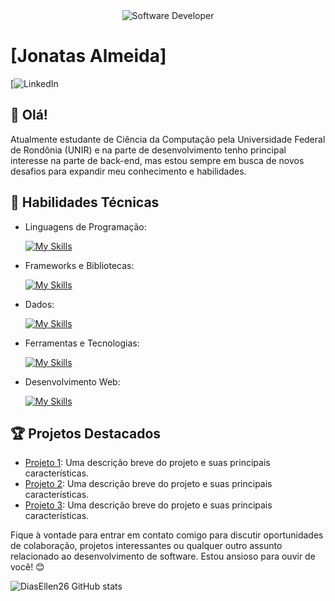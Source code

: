 <div align="center">
  <img src="https://media.istockphoto.com/id/1470350413/vector/software-developer-working-with-computers.jpg?s=612x612&w=0&k=20&c=rMDiFqhfe3PUzikjGeCuSl-x4YlXFCcnM_psO4MlOU0=" alt="Software Developer">
</div>

# [Jonatas Almeida]

[![LinkedIn](www.linkedin.com/in/jonatas-almeida-barros)


## 👋 Olá!

Atualmente estudante de Ciência da Computação pela Universidade Federal de Rondônia (UNIR) e na parte de desenvolvimento tenho principal interesse na parte de back-end, mas estou sempre em busca de novos desafios para expandir meu conhecimento e habilidades.

## 🚀 Habilidades Técnicas

- Linguagens de Programação: 

    [![My Skills](https://skillicons.dev/icons?i=java,javascript,typescript)](https://skillicons.dev)
- Frameworks e Bibliotecas: 

    [![My Skills](https://skillicons.dev/icons?i=nestjs,react)](https://skillicons.dev)
- Dados: 

    [![My Skills](https://skillicons.dev/icons?i=postgresql)](https://skillicons.dev)
- Ferramentas e Tecnologias: 

    [![My Skills](https://skillicons.dev/icons?i=git,github,vscodium,eclipse)](https://skillicons.dev)
- Desenvolvimento Web:

    [![My Skills](https://skillicons.dev/icons?i=tailwindcss,html,css)](https://skillicons.dev)

## 🏆 Projetos Destacados

- [Projeto 1](https://github.com/[seu-usuario]/projeto1): Uma descrição breve do projeto e suas principais características.
- [Projeto 2](https://github.com/[seu-usuario]/projeto2): Uma descrição breve do projeto e suas principais características.
- [Projeto 3](https://github.com/[seu-usuario]/projeto3): Uma descrição breve do projeto e suas principais características.


Fique à vontade para entrar em contato comigo para discutir oportunidades de colaboração, projetos interessantes ou qualquer outro assunto relacionado ao desenvolvimento de software. Estou ansioso para ouvir de você! 😊

![DiasEllen26 GitHub stats](https://github-readme-stats.vercel.app/api?username=DiasEllen26&show_icons=true&theme=merko)

